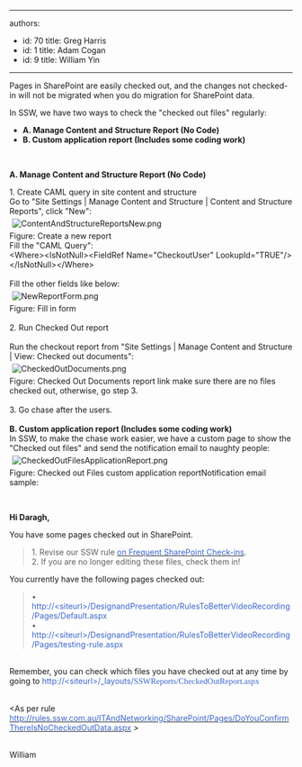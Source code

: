 

---
authors:
  - id: 70
    title: Greg Harris
  - id: 1
    title: Adam Cogan
  - id: 9
    title: William Yin
---




<span class='intro'> <p>Pages in SharePoint are easily checked out, and the changes not checked-in will not be migrated when you do migration for SharePoint data.</p>
<p>In SSW, we have two ways to check the &quot;checked out files&quot; regularly&#58;</p>
<ul><li><strong>A. Manage Content and Structure Report (No Code)</strong></li>
<li><strong><strong>B. Custom application report (Includes some coding work)</strong></strong></li></ul> </span>

​ <div><strong>A. Manage Content and Structure Report (No Code)</strong></div>
<div>1. Create CAML query in site content and structure</div>
<div>Go to &quot;Site Settings | Manage Content and Structure | Content and Structure Reports&quot;, click &quot;New&quot;&#58;</div>
<div><img class="ssw-rteStyle-ImageArea" alt="ContentAndStructureReportsNew.png" src="/ITAndNetworking/SharePointMigration/PublishingImages/ContentAndStructureReportsNew.png" style="margin&#58;5px;" /></div>
<span class="ssw-rteStyle-FigureNormal">Figure&#58; Create a new report</span> <div><span>Fill the</span><span>&#160;&quot;CAML Query&quot;&#58;</span> <div class="ssw-rteStyle-CodeArea">&lt;Where&gt;&lt;IsNotNull&gt;&lt;FieldRef Name=&quot;CheckoutUser&quot; LookupId=&quot;TRUE&quot;/&gt;&lt;/IsNotNull&gt;&lt;/Where&gt;</div>
<div>&#160;</div></div>
<div>Fill the other fields like below&#58;</div>
<div><img class="ssw-rteStyle-ImageArea" alt="NewReportForm.png" src="/ITAndNetworking/SharePointMigration/PublishingImages/NewReportForm.png" style="margin&#58;5px;" /></div>
<div><span class="ssw-rteStyle-FigureNormal">Figure&#58; Fill in form</span><br></div>
<span class="ssw-rteStyle-FigureNormal"></span><div><br>2. Run Checked Out report</div>
<div>&#160;</div>
<div>Run the checkout report from &quot;Site Settings | Manage Content and Structure | View&#58; Checked out documents&quot;&#58;</div>
<div><img class="ssw-rteStyle-ImageArea" alt="CheckedOutDocuments.png" src="/ITAndNetworking/SharePointMigration/PublishingImages/CheckedOutDocuments.png" style="margin&#58;5px;" /><br></div>
<span class="ssw-rteStyle-FigureNormal">Figure&#58; Checked Out Documents report link</span> make sure there are no files checked out, otherwise, go step 3. <div><br>3. Go chase after the users.</div>
<div><br></div>
<div><strong>B. Custom application report (Includes some coding work)</strong><br>In SSW, to make the chase work easier, we have a custom page to show the &quot;Checked out files&quot; and send the notification email to naughty people&#58;</div>
<div><img class="ssw-rteStyle-ImageArea" alt="CheckedOutFilesApplicationReport.png" src="/ITAndNetworking/SharePointMigration/PublishingImages/CheckedOutFilesApplicationReport.png" style="margin&#58;5px;" /></div>
<span class="ssw-rteStyle-FigureNormal">Figure&#58; Checked out Files custom application </span><span class="ssw-rteStyle-FigureNormal">report</span><span></span><span class="ssw-rteStyle-FigureNormal"></span><span class="ssw-rteStyle-FigureNormal">Notification</span><span class="ssw-rteStyle-GreyBox" style="width&#58;817px;height&#58;402px;"></span><span class="ssw-rteStyle-FigureNormal">&#160;email sample&#58; </span><p><span class="ssw-rteStyle-GreyBox" style="width&#58;817px;height&#58;402px;"></span>&#160;</p>
<span class="ssw-rteStyle-GreyBox" style="width&#58;817px;height&#58;402px;"></span><strong>Hi Daragh,&#160;&#160;</strong><p><div>You have some pages checked out in SharePoint. </div>
</p>
<blockquote dir="ltr" style="margin-right&#58;0px;"><div>1. Revise our SSW rule <a href="/ITAndNetworking/SharePointMigration/Pages/DoYouConfirmThereIsNoCheckedOutData.aspx"><font color="#3a66cc">on Frequent SharePoint Check-ins</font></a>.<br>2. If you are no longer editing these files, check them in! </div>
<div></div></blockquote>
<p><div>You currently have the following pages checked out&#58; </div>
<blockquote dir="ltr" style="margin-right&#58;0px;"><div>• <a><font color="#3a66cc">http&#58;//&lt;siteurl&gt;/DesignandPresentation/RulesToBetterVideoRecording/Pages/Default.aspx</font></a><br>• <a><font color="#3a66cc">http&#58;//&lt;siteurl&gt;/DesignandPresentation/RulesToBetterVideoRecording/Pages/testing-rule.aspx</font></a></div></blockquote>
<div><br>Remember, you can check which files you have checked out at any time by going to <a><font color="#3a66cc">http&#58;//&lt;siteurl&gt;/_layouts/<span style="font-family&#58;'calibri','sans-serif';font-size&#58;11pt;">SSWReports/CheckedOutReport.aspx</span></font></a></div></p>
<div><br>&lt;As per rule <a href="/ITAndNetworking/SharePoint/Pages/DoYouConfirmThereIsNoCheckedOutData.aspx"><font color="#3a66cc">http&#58;//rules.ssw.com.au/ITAndNetworking/SharePoint/Pages/DoYouConfirmThereIsNoCheckedOutData.aspx</font></a> &gt;</div>
<div>&#160;</div>
<p><div></div>
<div>William </div>
<div>&#160;</div>
</p>
<span class="ssw-rteStyle-GreyBox" style="width&#58;817px;height&#58;402px;"><p>&#160;</p></span><p>&#160;</p>
<div>&#160;</div>


